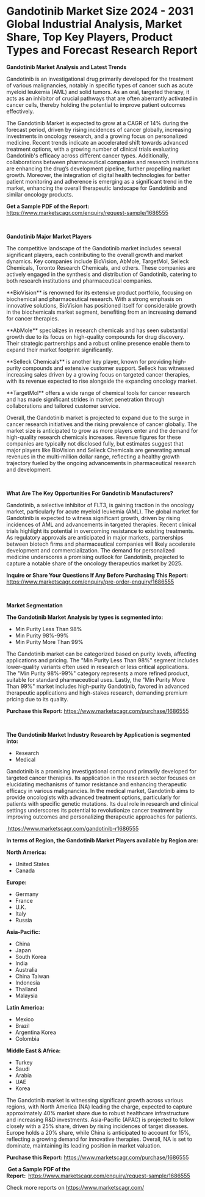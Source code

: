 <p><h1>Gandotinib Market Size 2024 - 2031 Global Industrial Analysis, Market Share, Top Key Players, Product Types and Forecast Research Report</h1></p><p><strong>Gandotinib Market Analysis and Latest Trends</strong></p>
<p><p>Gandotinib is an investigational drug primarily developed for the treatment of various malignancies, notably in specific types of cancer such as acute myeloid leukemia (AML) and solid tumors. As an oral, targeted therapy, it acts as an inhibitor of crucial pathways that are often aberrantly activated in cancer cells, thereby holding the potential to improve patient outcomes effectively.</p><p>The Gandotinib Market is expected to grow at a CAGR of 14% during the forecast period, driven by rising incidences of cancer globally, increasing investments in oncology research, and a growing focus on personalized medicine. Recent trends indicate an accelerated shift towards advanced treatment options, with a growing number of clinical trials evaluating Gandotinib's efficacy across different cancer types. Additionally, collaborations between pharmaceutical companies and research institutions are enhancing the drug’s development pipeline, further propelling market growth. Moreover, the integration of digital health technologies for better patient monitoring and adherence is emerging as a significant trend in the market, enhancing the overall therapeutic landscape for Gandotinib and similar oncology products.</p></p>
<p><strong>Get a Sample PDF of the Report:&nbsp;</strong> <a href="https://www.marketscagr.com/enquiry/request-sample/1686555?utm_campaign=1909&utm_medium=2&utm_source=Github&utm_content=ia&utm_term=31122024&utm_id=gandotinib">https://www.marketscagr.com/enquiry/request-sample/1686555</a></p>
<p>&nbsp;</p>
<p><strong>Gandotinib Major Market Players</strong></p>
<p><p>The competitive landscape of the Gandotinib market includes several significant players, each contributing to the overall growth and market dynamics. Key companies include BioVision, AbMole, TargetMol, Selleck Chemicals, Toronto Research Chemicals, and others. These companies are actively engaged in the synthesis and distribution of Gandotinib, catering to both research institutions and pharmaceutical companies.</p><p>**BioVision** is renowned for its extensive product portfolio, focusing on biochemical and pharmaceutical research. With a strong emphasis on innovative solutions, BioVision has positioned itself for considerable growth in the biochemicals market segment, benefiting from an increasing demand for cancer therapies.</p><p>**AbMole** specializes in research chemicals and has seen substantial growth due to its focus on high-quality compounds for drug discovery. Their strategic partnerships and a robust online presence enable them to expand their market footprint significantly.</p><p>**Selleck Chemicals** is another key player, known for providing high-purity compounds and extensive customer support. Selleck has witnessed increasing sales driven by a growing focus on targeted cancer therapies, with its revenue expected to rise alongside the expanding oncology market.</p><p>**TargetMol** offers a wide range of chemical tools for cancer research and has made significant strides in market penetration through collaborations and tailored customer service.</p><p>Overall, the Gandotinib market is projected to expand due to the surge in cancer research initiatives and the rising prevalence of cancer globally. The market size is anticipated to grow as more players enter and the demand for high-quality research chemicals increases. Revenue figures for these companies are typically not disclosed fully, but estimates suggest that major players like BioVision and Selleck Chemicals are generating annual revenues in the multi-million dollar range, reflecting a healthy growth trajectory fueled by the ongoing advancements in pharmaceutical research and development.</p></p>
<p>&nbsp;</p>
<p><strong>What Are The Key Opportunities For Gandotinib Manufacturers?</strong></p>
<p><p>Gandotinib, a selective inhibitor of FLT3, is gaining traction in the oncology market, particularly for acute myeloid leukemia (AML). The global market for Gandotinib is expected to witness significant growth, driven by rising incidences of AML and advancements in targeted therapies. Recent clinical trials highlight its potential in overcoming resistance to existing treatments. As regulatory approvals are anticipated in major markets, partnerships between biotech firms and pharmaceutical companies will likely accelerate development and commercialization. The demand for personalized medicine underscores a promising outlook for Gandotinib, projected to capture a notable share of the oncology therapeutics market by 2025.</p></p>
<p><strong>Inquire or Share Your Questions If Any Before Purchasing This Report:</strong> <a href="https://www.marketscagr.com/enquiry/pre-order-enquiry/1686555?utm_campaign=1909&utm_medium=2&utm_source=Github&utm_content=ia&utm_term=31122024&utm_id=gandotinib">https://www.marketscagr.com/enquiry/pre-order-enquiry/1686555</a></p>
<p>&nbsp;</p>
<p><strong>Market Segmentation</strong></p>
<p><strong>The Gandotinib Market Analysis by types is segmented into:</strong></p>
<p><ul><li>Min Purity Less Than 98%</li><li>Min Purity 98%-99%</li><li>Min Purity More Than 99%</li></ul></p>
<p><p>The Gandotinib market can be categorized based on purity levels, affecting applications and pricing. The "Min Purity Less Than 98%" segment includes lower-quality variants often used in research or less critical applications. The "Min Purity 98%-99%" category represents a more refined product, suitable for standard pharmaceutical uses. Lastly, the "Min Purity More Than 99%" market includes high-purity Gandotinib, favored in advanced therapeutic applications and high-stakes research, demanding premium pricing due to its quality.</p></p>
<p><strong>Purchase this Report:&nbsp;</strong><a href="https://www.marketscagr.com/purchase/1686555?utm_campaign=1909&utm_medium=2&utm_source=Github&utm_content=ia&utm_term=31122024&utm_id=gandotinib">https://www.marketscagr.com/purchase/1686555</a></p>
<p>&nbsp;</p>
<p><strong>The Gandotinib Market Industry Research by Application is segmented into:</strong></p>
<p><ul><li>Research</li><li>Medical</li></ul></p>
<p><p>Gandotinib is a promising investigational compound primarily developed for targeted cancer therapies. Its application in the research sector focuses on elucidating mechanisms of tumor resistance and enhancing therapeutic efficacy in various malignancies. In the medical market, Gandotinib aims to provide oncologists with advanced treatment options, particularly for patients with specific genetic mutations. Its dual role in research and clinical settings underscores its potential to revolutionize cancer treatment by improving outcomes and personalizing therapeutic approaches for patients.</p></p>
<p><a href="https://www.marketscagr.com/gandotinib-r1686555?utm_campaign=1909&utm_medium=2&utm_source=Github&utm_content=ia&utm_term=31122024&utm_id=gandotinib">&nbsp;https://www.marketscagr.com/gandotinib-r1686555</a></p>
<p><strong>In terms of Region, the Gandotinib Market Players available by Region are:</strong></p>
<p>
    <p> <strong> North America: </strong>
        <ul>
            <li>United States</li>
            <li>Canada</li>
        </ul>
        </p> 
    <p> <strong> Europe: </strong>
        <ul>
            <li>Germany</li>
            <li>France</li>
            <li>U.K.</li>
            <li>Italy</li>
            <li>Russia</li>
        </ul>
        </p> 
    <p> <strong> Asia-Pacific: </strong>
        <ul>
            <li>China</li>
            <li>Japan</li>
            <li>South Korea</li>
            <li>India</li>
            <li>Australia</li>
            <li>China Taiwan</li>
            <li>Indonesia</li>
            <li>Thailand</li>
            <li>Malaysia</li>
        </ul>
        </p> 
    <p> <strong> Latin America: </strong>
        <ul>
            <li>Mexico</li>
            <li>Brazil</li>
            <li>Argentina Korea</li>
            <li>Colombia</li>
        </ul>
        </p> 
    <p> <strong> Middle East & Africa: </strong>
        <ul>
            <li>Turkey</li>
            <li>Saudi</li>
            <li>Arabia</li>
            <li>UAE</li>
            <li>Korea</li>
        </ul>
    </p>
    </p>
<p><p>The Gandotinib market is witnessing significant growth across various regions, with North America (NA) leading the charge, expected to capture approximately 40% market share due to robust healthcare infrastructure and increasing R&D investments. Asia-Pacific (APAC) is projected to follow closely with a 25% share, driven by rising incidences of target diseases. Europe holds a 20% share, while China is anticipated to account for 15%, reflecting a growing demand for innovative therapies. Overall, NA is set to dominate, maintaining its leading position in market valuation.</p></p>
<p><strong>Purchase this Report: </strong><a href="https://www.marketscagr.com/purchase/1686555?utm_campaign=1909&utm_medium=2&utm_source=Github&utm_content=ia&utm_term=31122024&utm_id=gandotinib">https://www.marketscagr.com/purchase/1686555</a></p>
<p>&nbsp;<strong>Get a Sample PDF of the Report:&nbsp;&nbsp;</strong><a href="https://www.marketscagr.com/enquiry/request-sample/1686555?utm_campaign=1909&utm_medium=2&utm_source=Github&utm_content=ia&utm_term=31122024&utm_id=gandotinib">https://www.marketscagr.com/enquiry/request-sample/1686555</a></p>
<p><strong></strong></p>
<p>Check more reports on <a href="https://www.marketscagr.com/?utm_campaign=1909&utm_medium=2&utm_source=Github&utm_content=ia&utm_term=31122024&utm_id=gandotinib">https://www.marketscagr.com/</a></p>